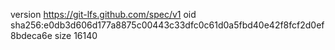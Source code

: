 version https://git-lfs.github.com/spec/v1
oid sha256:e0db3d606d177a8875c00443c33dfc0c61d0a5fbd40e42f8fcf2d0ef8bdeca6e
size 16140
